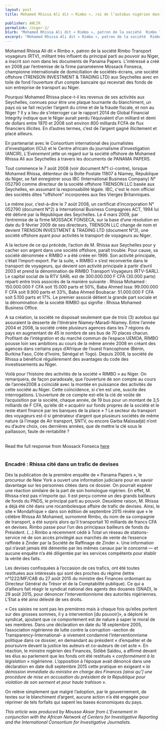 ```yaml
---
layout: post
title: Mohamed Rhissa Ali dit « Rimbo », roi de l’autobus nigérien dans PANAMA PAPERS

publisher: ANCIR
permalink: /niger-2/
blurb: "Mohamed Rhissa Ali dit « Rimbo », patron de la société  Rimbo Transport voyageurs (RTV), militant très influent du principal parti au pouvoir au Niger, a inscrit son nom dans les documents de Panama Papers"
excerpt: "Mohamed Rhissa Ali dit « Rimbo », patron de la société  Rimbo Transport voyageurs (RTV), militant très influent du principal parti au pouvoir au Niger, a inscrit son nom dans les documents de Panama Papers"
---
```


Mohamed Rhissa Ali dit « Rimbo », patron de la société  Rimbo Transport voyageurs (RTV), militant très influent du principal parti au pouvoir au Niger, a inscrit son nom dans les documents de Panama Papers. L’intéressé a créé en 2008  par l’entremise de la firme panaméenne Mossack Fonseca, championne internationale de domiciliation de sociétés-écrans, une société offshore (TRENSON INVESTMENT & TRADING LTD) aux Seychelles avec en toile de fond l’ouverture d’un compte bancaire qui recevrait des fonds de son entreprise de transport au Niger.

Pourquoi Mohamed Rhissa place-t-il les revenus de ses activités aux Seychelles, connues pour être une plaque tournante du blanchiment, un pays où se fait  recycler l’argent du crime et de la fraude fiscale, et non au Niger ? Il y a lieu de s’interroger car le rapport 2014 de Global Financial Integrity indique que le Niger aurait perdu l’équivalent d’un milliard et demi de dollars entre 1970 et 2008 soit environ 800 milliards FCFA de flux financiers illicites. En d’autres termes, c’est de l’argent gagné illicitement et placé ailleurs.

En partenariat avec le Consortium international des journalistes d’investigation (ICIJ) et le Centre africain du journalisme d'investigation (ANCIR), *L’Evénement* jette un regard sur la société  offshore de Mohamed Rhissa Ali aux Seychelles à travers les documents de PANAMA PAPERS.

Tout commence le 7 août 2008 (voir document N°1 ci-contre), lorsque Mohamed Rhissa, détenteur de la Boîte Postale 11807 à Niamey, République du Niger, se fait enregistrer sous IBC (International Business Company)  N° 052790 comme directeur de la société offshore TRENSON LLC basée aux Seychelles, en assumant la responsabilité légale. IBC, c'est le nom officiel des sociétés dites "offshore" incorporées aux Iles Vierges Britanniques.

Le même jour, c’est-à-dire le 7 août 2008, un certificat d’incorporation N° 052790 (document N°2) à  International Business Compagnies ACT, 1994 lui été délivré par la République des Seychelles. Le 4 mars 2009, par l’entremise de la firme MOSSACK FONSECA, sur la base d’une résolution en date du 9 février 2009 de ses directeurs, TRENSON LLC change de nom et devient TRENSON INVESTMENT & TRADING LTD (document N°3), une société offshore ayant pour activités le transport de voyageurs au Niger.

A la lecture de ce qui précède, l’action de M. Rhissa aux Seychelles pour y cacher son argent dans une société offshore, paraît trouble. Pour cause, sa  société dénommée « RIMBO » a été créée en 1999. Son  activité principale, c’était l’import-export. Par la suite, « RIMBO » s’est reconvertie dans le transport de voyageurs, qui devient son activité principale à partir d’avril 2003 et prend la dénomination de RIMBO Transport Voyageurs (RTV-SARL). Le capital social de la RTV SARL est de 300.000.000 F CFA (30.000 parts) réparti entre trois associés de la manière suivante : Rhissa Mohamed : 150.000.000 F CFA soit 15.000 parts et 50%, Baba Ahmed Issa: 99.000.000 F CFA soit 9.900 parts et 33%, Baba Ahmed Boubacar: 51.000.000 F CFA soit 5.100 parts et 17%. Le premier associé détient la grande part sociale et la dénomination de la société RIMBO qui signifie : Rhissa Mohamed Business Office.

A sa création, la société  ne disposait seulement que de trois (3) autobus qui assuraient la desserte de l’itinéraire Niamey-Maradi-Niamey. Entre l’année 2004 et 2008, la société créée plusieurs agences dans les 7 régions du pays en augmentant de 45 le nombre de ses bus de 70 places chacun. Profitant de l’intégration et du marché commun de l’espace UEMOA, RIMBO pousse loin ses ambitions au cours de la même année 2008 en créant des  agences dans certains pays d’Afrique de l’ouest francophone (Bénin, Burkina Faso, Côte d’Ivoire, Sénégal et Togo). Depuis 2008, la société de Rhissa a bénéficié régulièrement des avantages du code des investissements au Niger.

Voilà pour l’histoire des activités de la société  « RIMBO » au Niger. On remarquera, de façon paradoxale, que l’ouverture de son compte au cours de l’année2008 a coïncidé avec la montée en puissance des activités de cette société au Niger. Cette coïncidence, si c’en est une, suscite des interrogations. L’ouverture de ce compte est-elle la clé de voûte de l’acquisition par la société, chaque année, de 19 bus pour un montant de 3,5 milliards de F CFA, qu’elle dit « acquérir sur fonds propres de la société et le reste étant financé par les banques de la place » ?  Le secteur du transport des voyageurs est-il si générateur d’argent que plusieurs sociétés de même nature (à l’image de Aïr transport, SNTV, ou encore Garba Maïssadjé) n’ont eu d’autre choix, ces dernières années, que de mettre la clé sous le paillasson, faute de rentabilité ?

 
<br/>
<div class="panel panel-default">
  <div class="panel-heading">
  Read the full response from Mossack Fonseca <a href="https://sourceafrica.net/documents/24692-ANCIR-L-PanamaPapers-L-Mossack-Fonseca-Responds.html" target="_blank">here</a>
  </div>
</div>
<br/>


### Encadré : Rhissa cité dans un trafic de devises

Dès la publication de la première enquête de « Panama Papers », le procureur de New York a ouvert une information judiciaire pour en savoir davantage sur les personnes citées dans ce dossier. On pourrait espérer une réaction similaire de la part de son homologue nigérien. En effet, M. Rhissa n’est pas n’importe qui. Il est perçu comme un des grands bailleurs de fonds du PNDS, le principal parti au pouvoir. Deuxième raison, M. Rhissa a déjà été cité dans une rocambolesque affaire de trafic de devises. Ainsi, le  site « Mondafrique » dans son édition de septembre 2015 révèle que « le célèbre Rhissa Ali Mohamed, surnommé Rimbo, du nom de sa compagnie de transport, a été surpris alors qu’il transportait 10 milliards de francs CFA en devises. Rimbo passe pour l’un des principaux bailleurs de fonds du Président. (…) Rimbo a récemment cédé à Total un réseau de stations-service né de son accès privilégié aux marchés de vente de l’essence raffinée à Zinder par la Société de Raffinage de Zinder ». Une information qui n’avait jamais été démentie par les mêmes canaux par le concerné — et aucune enquête n’a été diligentée par les services compétents pour établir la vérité des faits.

Les devises confisquées à l’occasion de ces trafics, ont été toutes restituées aux intéressés qui sont des proches du régime (lettre n°1222/MF/CAB  du 27 août 2015 du ministre des Finances ordonnant au Directeur Général du Trésor et de la Comptabilité publique). Ce qui a d’ailleurs fait réagir le syndicat national des agents des douanes (SNAD), le 29 août 2015, pour dénoncer l’interventionnisme des autorités nigériennes.  L’Etat a été ainsi délesté de ses droits.

« Ces saisies ne sont pas les premières mais à chaque fois qu’elles portent sur des grosses sommes, il y a intervention [du pouvoir]», a déploré le syndicat, ajoutant que ce comportement est de nature à saper le moral de ses membres. Dans une déclaration en date du 18 septembre 2005, l’association nigérienne de lutte contre la corruption -section de Transparency-International- a vivement condamné l’interventionnisme politique dans  ce dossier, en demandant au président « d’enquêter et de poursuivre devant la justice les auteurs et co-auteurs de cet acte ». En réaction, le ministre nigérien des Finances, Sidibé Saïdou, a affirmé devant les élus au parlement que  les fonds ont été restitués « *conformément à la législation* » nigérienne. L’opposition à l’époque avait dénoncé dans une déclaration en date du8 septembre 2015  cette pratique en exigeant « *la démission immédiate du ministre en charge des Finances [ainsi qu’] une procédure de mise en accusation du président de la République pour violation de son serment et pour haute trahison* ».

On relève simplement que malgré l’adoption, par le gouvernement, de textes sur le blanchiment d’argent, aucune action n’a été engagée pour réprimer de tels forfaits qui sapent les bases économiques du pays.

*This article was produced by Moussa Aksar from L’Evenement in conjunction with the African Network of Centers for Investigative Reporting and the International Consortium for Investigative Journalists.*

